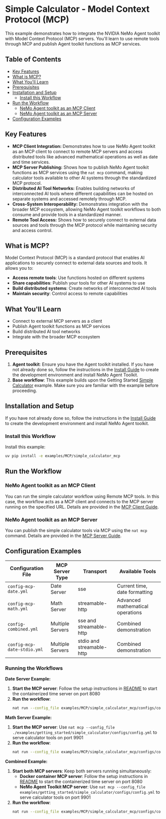 <!--
SPDX-FileCopyrightText: Copyright (c) 2025, NVIDIA CORPORATION & AFFILIATES. All rights reserved.
SPDX-License-Identifier: Apache-2.0

Licensed under the Apache License, Version 2.0 (the "License");
you may not use this file except in compliance with the License.
You may obtain a copy of the License at

http://www.apache.org/licenses/LICENSE-2.0

Unless required by applicable law or agreed to in writing, software
distributed under the License is distributed on an "AS IS" BASIS,
WITHOUT WARRANTIES OR CONDITIONS OF ANY KIND, either express or implied.
See the License for the specific language governing permissions and
limitations under the License.
-->

# Simple Calculator - Model Context Protocol (MCP)

This example demonstrates how to integrate the NVIDIA NeMo Agent toolkit with Model Context Protocol (MCP) servers. You'll learn to use remote tools through MCP and publish Agent toolkit functions as MCP services.

## Table of Contents

- [Key Features](#key-features)
- [What is MCP?](#what-is-mcp)
- [What You'll Learn](#what-youll-learn)
- [Prerequisites](#prerequisites)
- [Installation and Setup](#installation-and-setup)
  - [Install this Workflow](#install-this-workflow)
- [Run the Workflow](#run-the-workflow)
  - [NeMo Agent toolkit as an MCP Client](#nemo-agent-toolkit-as-an-mcp-client)
  - [NeMo Agent toolkit as an MCP Server](#nemo-agent-toolkit-as-an-mcp-server)
- [Configuration Examples](#configuration-examples)

## Key Features

- **MCP Client Integration:** Demonstrates how to use NeMo Agent toolkit as an MCP client to connect to remote MCP servers and access distributed tools like advanced mathematical operations as well as date and time services.
- **MCP Server Publishing:** Shows how to publish NeMo Agent toolkit functions as MCP services using the `nat mcp` command, making calculator tools available to other AI systems through the standardized MCP protocol.
- **Distributed AI Tool Networks:** Enables building networks of interconnected AI tools where different capabilities can be hosted on separate systems and accessed remotely through MCP.
- **Cross-System Interoperability:** Demonstrates integration with the broader MCP ecosystem, allowing NeMo Agent toolkit workflows to both consume and provide tools in a standardized manner.
- **Remote Tool Access:** Shows how to securely connect to external data sources and tools through the MCP protocol while maintaining security and access control.

## What is MCP?

Model Context Protocol (MCP) is a standard protocol that enables AI applications to securely connect to external data sources and tools. It allows you to:

- **Access remote tools**: Use functions hosted on different systems
- **Share capabilities**: Publish your tools for other AI systems to use
- **Build distributed systems**: Create networks of interconnected AI tools
- **Maintain security**: Control access to remote capabilities

## What You'll Learn

- Connect to external MCP servers as a client
- Publish Agent toolkit functions as MCP services
- Build distributed AI tool networks
- Integrate with the broader MCP ecosystem

## Prerequisites

1. **Agent toolkit**: Ensure you have the Agent toolkit installed. If you have not already done so, follow the instructions in the [Install Guide](../../../docs/source/quick-start/installing.md#install-from-source) to create the development environment and install NeMo Agent Toolkit.
2. **Base workflow**: This example builds upon the Getting Started [Simple Calculator](../../getting_started/simple_calculator/) example. Make sure you are familiar with the example before proceeding.

## Installation and Setup

If you have not already done so, follow the instructions in the [Install Guide](../../../docs/source/quick-start/installing.md#install-from-source) to create the development environment and install NeMo Agent toolkit.

### Install this Workflow

Install this example:

```bash
uv pip install -e examples/MCP/simple_calculator_mcp
```

## Run the Workflow

### NeMo Agent toolkit as an MCP Client
You can run the simple calculator workflow using Remote MCP tools. In this case, the workflow acts as a MCP client and connects to the MCP server running on the specified URL. Details are provided in the [MCP Client Guide](../../../docs/source/workflows/mcp/mcp-client.md).

### NeMo Agent toolkit as an MCP Server
You can publish the simple calculator tools via MCP using the `nat mcp` command. Details are provided in the [MCP Server Guide](../../../docs/source/workflows/mcp/mcp-server.md).

## Configuration Examples
| Configuration File | MCP Server Type | Transport | Available Tools |
|--------------------|-----------------|-----------------|-----------------|
| `config-mcp-date.yml` | Date Server | sse | Current time, date formatting |
| `config-mcp-math.yml` | Math Server | streamable-http | Advanced mathematical operations |
| `config-combined.yml` | Multiple Servers | sse and streamable-http | Combined demonstration |
| `config-mcp-date-stdio.yml` | Multiple Servers | stdio and streamable-http | Combined demonstration |

### Running the Workflows
**Date Server Example:**
1. **Start the MCP server**: Follow the setup instructions in [README](./deploy_external_mcp/README.md) to start the containerized time server on port 8080
2. **Run the workflow**:
   ```bash
   nat run --config_file examples/MCP/simple_calculator_mcp/configs/config-mcp-date.yml --input "What is the current hour of the day?"
   ```

**Math Server Example:**
1. **Start the MCP server**: Use `nat mcp --config_file ./examples/getting_started/simple_calculator/configs/config.yml` to serve calculator tools on port 9901
2. **Run the workflow**:
   ```bash
   nat run --config_file examples/MCP/simple_calculator_mcp/configs/config-mcp-math.yml --input "What is the product of 2 * 4?"
   ```

**Combined Example:**
1. **Start both MCP servers**: Keep both servers running simultaneously:
   - **Docker container MCP server**: Follow the setup instructions in [README](./deploy_external_mcp/README.md) to start the containerized time server on port 8080
   - **NeMo Agent Toolkit MCP server**: Use `nat mcp --config_file examples/getting_started/simple_calculator/configs/config.yml` to serve calculator tools on port 9901
2. **Run the workflow**:
   ```bash
   nat run --config_file examples/MCP/simple_calculator_mcp/configs/config-combined.yml --input "Is the product of 2 * 4 greater than the current hour of the day?"
   ```
